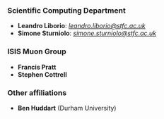 ### Scientific Computing Department

* **Leandro Liborio**: *[leandro.liborio@stfc.ac.uk](mailto:leandro.liborio@stfc.ac.uk)*
* **Simone Sturniolo**: *[simone.sturniolo@stfc.ac.uk](mailto:simone.sturniolo@stfc.ac.uk)*

### ISIS Muon Group

* **Francis Pratt**
* **Stephen Cottrell**

### Other affiliations

* **Ben Huddart** (Durham University)